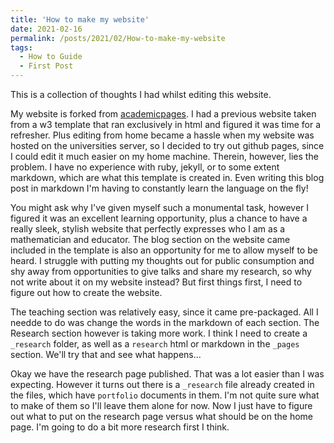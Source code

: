 ```yaml
---
title: 'How to make my website'
date: 2021-02-16
permalink: /posts/2021/02/How-to-make-my-website
tags:
  - How to Guide
  - First Post
---
```


This is a collection of thoughts I had whilst editing this website. 

My website is forked from [academicpages](https://academicpages.github.io). I had a previous website taken from a w3 template that ran exclusively in html and figured it was time for a refresher. Plus editing from home became a hassle when my website was hosted on the universities server, so I decided to try out github pages, since I could edit it much easier on my home machine. Therein, however, lies the problem. I have no experience with ruby, jekyll, or to some extent markdown, which are what this template is created in. Even writing this blog post in markdown I'm having to constantly learn the language on the fly! 

You might ask why I've given myself such a monumental task, however I figured it was an excellent learning opportunity, plus a chance to have a really sleek, stylish website that perfectly expresses who I am as a mathematician and educator. The blog section on the website came included in the template is also an opportunity for me to allow myself to be heard. I struggle with putting my thoughts out for public consumption and shy away from opportunities to give talks and share my research, so why not write about it on my website instead? But first things first, I need to figure out how to create the website. 

The teaching section was relatively easy, since it came pre-packaged. All I needde to do was change the words in the markdown of each section. The Research section however is taking more work. I think I need to create a `_research` folder, as well as a `research` html or markdown in the `_pages` section. We'll try that and see what happens...

Okay we have the research page published. That was a lot easier than I was expecting. However it turns out there is a `_research` file already created in the files, which have `portfolio` documents in them. I'm not quite sure what to make of them so I'll leave them alone for now. Now I just have to figure out what to put on the research page versus what should be on the home page. I'm going to do a bit more research first I think. 